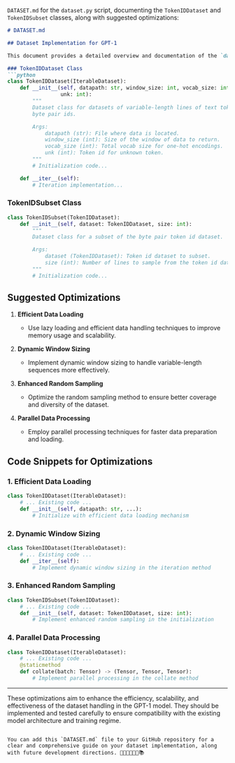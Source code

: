 `DATASET.md` for the `dataset.py` script, documenting the `TokenIDDataset` and `TokenIDSubset` classes, along with suggested optimizations:

```markdown
# DATASET.md

## Dataset Implementation for GPT-1

This document provides a detailed overview and documentation of the `dataset.py` script used in the GPT-1 implementation. It includes descriptions of the dataset classes and methods, followed by suggested optimizations for future development.

### TokenIDDataset Class
```python
class TokenIDDataset(IterableDataset):
    def __init__(self, datapath: str, window_size: int, vocab_size: int, 
                 unk: int):
        """
        Dataset class for datasets of variable-length lines of text token
        byte pair ids.

        Args:
            datapath (str): File where data is located.
            window_size (int): Size of the window of data to return.
            vocab_size (int): Total vocab size for one-hot encodings.
            unk (int): Token id for unknown token.
        """
        # Initialization code...

    def __iter__(self):
        # Iteration implementation...
```

### TokenIDSubset Class
```python
class TokenIDSubset(TokenIDDataset):
    def __init__(self, dataset: TokenIDDataset, size: int):
        """
        Dataset class for a subset of the byte pair token id dataset.

        Args:
            dataset (TokenIDDataset): Token id dataset to subset.
            size (int): Number of lines to sample from the token id dataset.
        """
        # Initialization code...
```

## Suggested Optimizations

1. **Efficient Data Loading**
   - Use lazy loading and efficient data handling techniques to improve memory usage and scalability.

2. **Dynamic Window Sizing**
   - Implement dynamic window sizing to handle variable-length sequences more effectively.

3. **Enhanced Random Sampling**
   - Optimize the random sampling method to ensure better coverage and diversity of the dataset.

4. **Parallel Data Processing**
   - Employ parallel processing techniques for faster data preparation and loading.

## Code Snippets for Optimizations

### 1. Efficient Data Loading
```python
class TokenIDDataset(IterableDataset):
    # ... Existing code ...
    def __init__(self, datapath: str, ...):
        # Initialize with efficient data loading mechanism
```

### 2. Dynamic Window Sizing
```python
class TokenIDDataset(IterableDataset):
    # ... Existing code ...
    def __iter__(self):
        # Implement dynamic window sizing in the iteration method
```

### 3. Enhanced Random Sampling
```python
class TokenIDSubset(TokenIDDataset):
    # ... Existing code ...
    def __init__(self, dataset: TokenIDDataset, size: int):
        # Implement enhanced random sampling in the initialization
```

### 4. Parallel Data Processing
```python
class TokenIDDataset(IterableDataset):
    # ... Existing code ...
    @staticmethod
    def collate(batch: Tensor) -> (Tensor, Tensor, Tensor):
        # Implement parallel processing in the collate method
```

---

These optimizations aim to enhance the efficiency, scalability, and effectiveness of the dataset handling in the GPT-1 model. They should be implemented and tested carefully to ensure compatibility with the existing model architecture and training regime.
```

You can add this `DATASET.md` file to your GitHub repository for a clear and comprehensive guide on your dataset implementation, along with future development directions. 🌟🐾👩‍💻📝🤖📚
